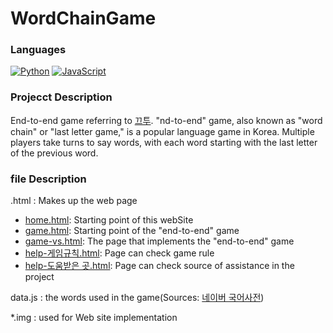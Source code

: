 # WordChainGame

### Languages
[![Python](https://img.shields.io/badge/python-black?style=for-the-badge&logo=python)](https://github.com/parkgeounyoung/WordChainGame/tree/main)
[![JavaScript](https://img.shields.io/badge/javascript-black?style=for-the-badge&logo=javascript)](https://github.com/parkgeounyoung/WordChainGame/tree/main)

### Projecct Description
End-to-end game referring to [끄투](http://kkutu.kr/).
"nd-to-end" game, also known as "word chain" or "last letter game," is a popular language game in Korea. Multiple players take turns to say words, with each word starting with the last letter of the previous word.

### file Description
.html : Makes up the web page
- [home.html](https://github.com/parkgeounyoung/WordChainGame/blob/main/home.html): Starting point of this webSite
- [game.html](https://github.com/parkgeounyoung/WordChainGame/blob/main/game-vs.html): Starting point of the "end-to-end" game
- [game-vs.html](https://github.com/parkgeounyoung/WordChainGame/blob/main/game-vs.html): The page that implements the "end-to-end" game
- [help-게임규칙.html](https://github.com/parkgeounyoung/WordChainGame/blob/main/help-%EA%B2%8C%EC%9E%84%EA%B7%9C%EC%B9%99.html): Page can check game rule
- [help-도움받은 곳.html](https://github.com/parkgeounyoung/WordChainGame/blob/main/help-%EB%8F%84%EC%9B%80%EB%B0%9B%EC%9D%80%20%EA%B3%B3.html): Page can check source of assistance in the project

data.js :  the words used in the game(Sources: [네이버 국어사전](https://ko.dict.naver.com/#/main))

*.img : used for Web site implementation
